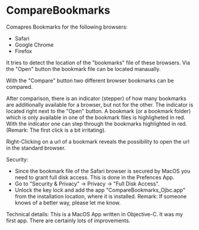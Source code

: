 # CompareBookmarks

Comapres Bookmarks for the following browsers:
- Safari
- Google Chrome
- Firefox

It tries to detect the location of the "bookmarks" file of these browsers. Via the "Open" button the bookmark file can be located manaually.

With the "Compare" button two different browser bookmarks can be compared.

After comparison, there is an indicator (stepper) of how many bookmarks are additionally available for a browser, but not for the other.
The indicator is located right next to the "Open" button.
A bookmark (or a bookmark folder) which is only available in one of the bookmark files is highligheted in red.
With the indicator one can step through the bookmarks highlighted in red. (Remark: The first click is a bit irritating).

Right-Clicking on a url of a bookmark reveals the possibility to open the url in the standard browser.

Security:
- Since the bookmark file of the Safari browser is secured by MacOS you need to grant full disk access. 
This is done in the Prefences App. 
- Go to "Security & Privacy" -> Privacy -> "Full Disk Access".
- Unlock the key lock and add the app "CompareBookmarks_Ojbc.app" from the installation location, where it is installed. 
Remark: If someone knows of a better way, please let me know.

Technical details:
This is a MacOS App written in Objective-C. It was my first app. There are certainly lots of improvements.


